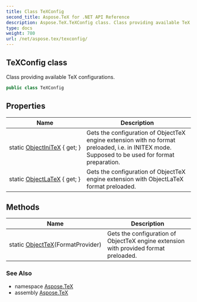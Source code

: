 ```yaml
---
title: Class TeXConfig
second_title: Aspose.TeX for .NET API Reference
description: Aspose.TeX.TeXConfig class. Class providing available TeX configurations
type: docs
weight: 780
url: /net/aspose.tex/texconfig/
---
```

## TeXConfig class

Class providing available TeX configurations.

```csharp
public class TeXConfig
```

## Properties

| Name | Description |
| --- | --- |
| static [ObjectIniTeX](../../aspose.tex/texconfig/objectinitex/) { get; } | Gets the configuration of ObjectTeX engine extension with no format preloaded, i.e. in INITEX mode. Supposed to be used for format preparation. |
| static [ObjectLaTeX](../../aspose.tex/texconfig/objectlatex/) { get; } | Gets the configuration of ObjectTeX engine extension with ObjectLaTeX format preloaded. |

## Methods

| Name | Description |
| --- | --- |
| static [ObjectTeX](../../aspose.tex/texconfig/objecttex/)(FormatProvider) | Gets the configuration of ObjectTeX engine extension with provided format preloaded. |

### See Also

* namespace [Aspose.TeX](../../aspose.tex/)
* assembly [Aspose.TeX](../../)


